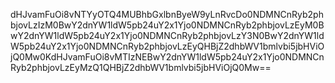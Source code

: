 dHJvamFuOi8vNTYyOTQ4MUBhbGxlbnByeW9yLnRvcDo0NDMNCnRyb2phbjovLzIzM0BwY2dnYW1ldW5pb24uY2x1Yjo0NDMNCnRyb2phbjovLzEyM0BwY2dnYW1ldW5pb24uY2x1Yjo0NDMNCnRyb2phbjovLzY3N0BwY2dnYW1ldW5pb24uY2x1Yjo0NDMNCnRyb2phbjovLzEyQHBjZ2dhbWV1bmlvbi5jbHViOjQ0Mw0KdHJvamFuOi8vMTIzNEBwY2dnYW1ldW5pb24uY2x1Yjo0NDMNCnRyb2phbjovLzEyMzQ1QHBjZ2dhbWV1bmlvbi5jbHViOjQ0Mw==
